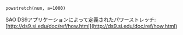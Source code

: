 ```
powstretch(num, a=1000)
```

SAO DS9アプリケーションによって定義されたパワーストレッチ: [http://ds9.si.edu/doc/ref/how.html](http://ds9.si.edu/doc/ref/how.html)
